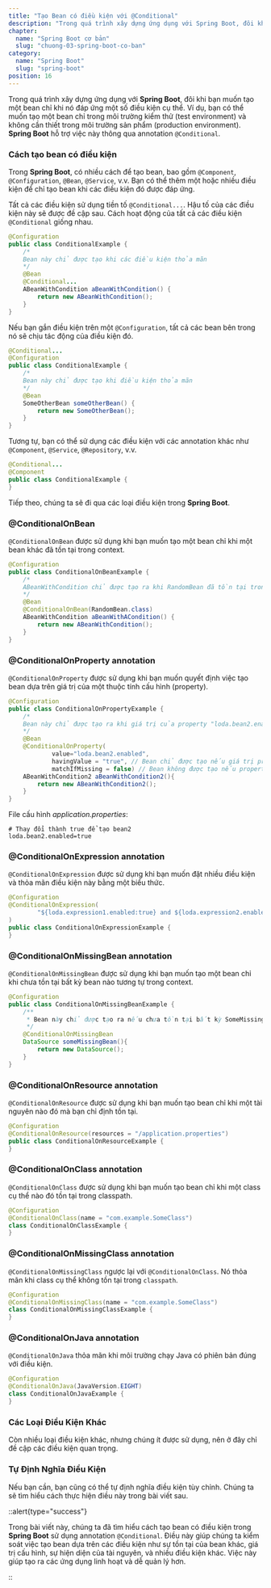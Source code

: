 ```yaml
---
title: "Tạo Bean có điều kiện với @Conditional"
description: "Trong quá trình xây dựng ứng dụng với Spring Boot, đôi khi bạn muốn tạo một bean chỉ khi nó đáp ứng một số điều kiện cụ thể. Ví dụ, bạn có thể muốn tạo một bean chỉ trong môi trường kiểm thử (test environment) và không cần thiết trong môi trường sản phẩm"
chapter:
  name: "Spring Boot cơ bản"
  slug: "chuong-03-spring-boot-co-ban"
category:
  name: "Spring Boot"
  slug: "spring-boot"
position: 16
---
```


Trong quá trình xây dựng ứng dụng với **Spring Boot**, đôi khi bạn muốn tạo một bean chỉ khi nó đáp ứng một số điều kiện cụ thể. Ví dụ, bạn có thể muốn tạo một bean chỉ trong môi trường kiểm thử (test environment) và không cần thiết trong môi trường sản phẩm (production environment). **Spring Boot** hỗ trợ việc này thông qua annotation `@Conditional`.

### Cách tạo bean có điều kiện

Trong **Spring Boot**, có nhiều cách để tạo bean, bao gồm `@Component`, `@Configuration`, `@Bean`, `@Service`, v.v. Bạn có thể thêm một hoặc nhiều điều kiện để chỉ tạo bean khi các điều kiện đó được đáp ứng.

Tất cả các điều kiện sử dụng tiền tố `@Conditional...`. Hậu tố của các điều kiện này sẽ được đề cập sau. Cách hoạt động của tất cả các điều kiện `@Conditional` giống nhau.

```java
@Configuration
public class ConditionalExample {
    /*
    Bean này chỉ được tạo khi các điều kiện thỏa mãn
    */
    @Bean
    @Conditional...
    ABeanWithCondition aBeanWithCondition() {
        return new ABeanWithCondition();
    }
}
```

Nếu bạn gắn điều kiện trên một `@Configuration`, tất cả các bean bên trong nó sẽ chịu tác động của điều kiện đó.

```java
@Conditional...
@Configuration
public class ConditionalExample {
    /*
    Bean này chỉ được tạo khi điều kiện thỏa mãn
    */
    @Bean
    SomeOtherBean someOtherBean() {
        return new SomeOtherBean();
    }
}
```

Tương tự, bạn có thể sử dụng các điều kiện với các annotation khác như `@Component`, `@Service`, `@Repository`, v.v.

```java
@Conditional...
@Component
public class ConditionalExample {
}
```

Tiếp theo, chúng ta sẽ đi qua các loại điều kiện trong **Spring Boot**.

### @ConditionalOnBean

`@ConditionalOnBean` được sử dụng khi bạn muốn tạo một bean chỉ khi một bean khác đã tồn tại trong context.

```java
@Configuration
public class ConditionalOnBeanExample {
    /*
    ABeanWithCondition chỉ được tạo ra khi RandomBean đã tồn tại trong context.
    */
    @Bean
    @ConditionalOnBean(RandomBean.class)
    ABeanWithCondition aBeanWithACondition() {
        return new ABeanWithCondition();
    }
}
```

### @ConditionalOnProperty annotation

`@ConditionalOnProperty` được sử dụng khi bạn muốn quyết định việc tạo bean dựa trên giá trị của một thuộc tính cấu hình (property).

```java
@Configuration
public class ConditionalOnPropertyExample {
    /*
    Bean này chỉ được tạo ra khi giá trị của property "loda.bean2.enabled" là "true".
    */
    @Bean
    @ConditionalOnProperty(
            value="loda.bean2.enabled",
            havingValue = "true", // Bean chỉ được tạo nếu giá trị property là "true"
            matchIfMissing = false) // Bean không được tạo nếu property không tồn tại
    ABeanWithCondition2 aBeanWithCondition2(){
        return new ABeanWithCondition2();
    }
}
```

File cấu hình _application.properties_:

```properties
# Thay đổi thành true để tạo bean2
loda.bean2.enabled=true
```

### @ConditionalOnExpression annotation

`@ConditionalOnExpression` được sử dụng khi bạn muốn đặt nhiều điều kiện và thỏa mãn điều kiện này bằng một biểu thức.

```java
@Configuration
@ConditionalOnExpression(
        "${loda.expression1.enabled:true} and ${loda.expression2.enabled:true}"
)
public class ConditionalOnExpressionExample {
}
```

### @ConditionalOnMissingBean annotation

`@ConditionalOnMissingBean` được sử dụng khi bạn muốn tạo một bean chỉ khi chưa tồn tại bất kỳ bean nào tương tự trong context.

```java
@Configuration
public class ConditionalOnMissingBeanExample {
    /**
     * Bean này chỉ được tạo ra nếu chưa tồn tại bất kỳ SomeMissingBean nào trong context.
     */
    @ConditionalOnMissingBean
    DataSource someMissingBean(){
        return new DataSource();
    }
}
```

### @ConditionalOnResource annotation

`@ConditionalOnResource` được sử dụng khi bạn muốn tạo bean chỉ khi một tài nguyên nào đó mà bạn chỉ định tồn tại.

```java
@Configuration
@ConditionalOnResource(resources = "/application.properties")
public class ConditionalOnResourceExample {
}
```

### @ConditionalOnClass annotation

`@ConditionalOnClass` được sử dụng khi bạn muốn tạo bean chỉ khi một class cụ thể nào đó tồn tại trong classpath.

```java
@Configuration
@ConditionalOnClass(name = "com.example.SomeClass")
class ConditionalOnClassExample {
}
```

### @ConditionalOnMissingClass annotation

`@ConditionalOnMissingClass` ngược lại với `@ConditionalOnClass`. Nó thỏa mãn khi class cụ thể không tồn tại trong `classpath`.

```java
@Configuration
@ConditionalOnMissingClass(name = "com.example.SomeClass")
class ConditionalOnMissingClassExample {
}
```

### @ConditionalOnJava annotation

`@ConditionalOnJava` thỏa mãn khi môi trường chạy Java có phiên bản đúng với điều kiện.

```java
@Configuration
@ConditionalOnJava(JavaVersion.EIGHT)
class ConditionalOnJavaExample {
}
```

### Các Loại Điều Kiện Khác

Còn nhiều loại điều kiện khác, nhưng chúng ít được sử dụng, nên ở đây chỉ đề cập các điều kiện quan trọng.

### Tự Định Nghĩa Điều Kiện

Nếu bạn cần, bạn cũng có thể tự định nghĩa điều kiện tùy chỉnh. Chúng ta sẽ tìm hiểu cách thực hiện điều này trong bài viết sau.

::alert{type="success"}

Trong bài viết này, chúng ta đã tìm hiểu cách tạo bean có điều kiện trong **Spring Boot** sử dụng annotation `@Conditional`. Điều này giúp chúng ta kiểm soát việc tạo bean dựa trên các điều kiện như sự tồn tại của bean khác, giá trị cấu hình, sự hiện diện của tài nguyên, và nhiều điều kiện khác. Việc này giúp tạo ra các ứng dụng linh hoạt và dễ quản lý hơn.

::
